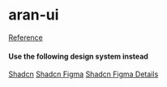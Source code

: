 # aran-ui

[Reference](https://medium.com/simform-engineering/building-a-component-library-with-react-typescript-and-storybook-a-comprehensive-guide-ba189accdaf5)

#### Use the following design system instead
[Shadcn](https://ui.shadcn.com/)
[Shadcn Figma](https://www.figma.com/design/n05DlGXt602oZXdXicv1EQ/%40shadcn%2Fui---Design-System-(Community)?node-id=2-287&p=f&m=dev)
[Shadcn Figma Details](https://www.figma.com/design/Mg7otIhm3mGFXlZ0jPhChn/Preview---shadcn%2Fui-kit-for-Figma---Default---January-2025?node-id=578-7165&p=f&t=KxpLNCANa09Twz07-0)
